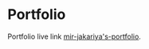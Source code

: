 # Portfolio

Portfolio live link [mir-jakariya's-portfolio](https://effulgent-pavlova-8a0241.netlify.app/).

